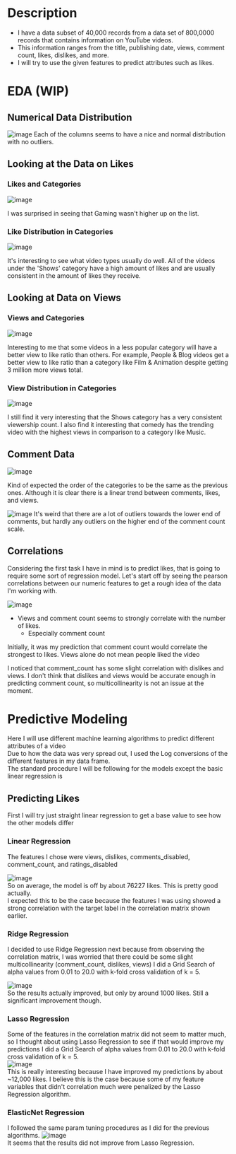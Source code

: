 # Description
- I have a data subset of 40,000 records from a data set of 800,0000 records that contains information on YouTube videos.
- This information ranges from the title, publishing date, views, comment count, likes, dislikes, and more.
- I will try to use the given features to predict attributes such as likes.

# EDA (WIP)

## Numerical Data Distribution


![image](Charts/FrequencyDistrsVideoAttr.png)
Each of the columns seems to have a nice and normal distribution with no outliers.
## Looking at the Data on Likes

### Likes and Categories
![image](Charts/CategoriesLikes.png)

I was surprised in seeing that Gaming wasn't higher up on the list.  

### Like Distribution in Categories
![image](Charts/LikesInCategory.png)
  
It's interesting to see what video types usually do well. All of the videos under the 'Shows' category have a high amount of likes and are usually consistent in the amount of likes they receive. 


## Looking at Data on Views

### Views and Categories
![image](Charts/CategoriesViews.png)

Interesting to me that some videos in a less popular category will have a better view to like ratio than others. For example, People & Blog videos get a better view to like ratio than a category like Film & Animation despite getting 3 million more views total.

### View Distribution in Categories
![image](Charts/ViewsInCategory.png)

I still find it very interesting that the Shows category has a very consistent viewership count. I also find it interesting that comedy has the trending video with the highest views in comparison to a category like Music.


## Comment Data
![image](Charts/CategoriesComments.png)

Kind of expected the order of the categories to be the same as the previous ones. Although it is clear there is a linear trend between comments, likes, and views.

![image](Charts/CommentsInCat.png)
It's weird that there are a lot of outliers towards the lower end of comments, but hardly any outliers on the higher end of the comment count scale.

## Correlations

Considering the first task I have in mind is to predict likes, that is going to require some sort of regression model.
Let's start off by seeing the pearson correlations between our numeric features to get a rough idea of the data I'm working with.  

![image](Charts/corr_matrix.png)  

- Views and comment count seems to strongly correlate with the number of likes. 
    - Especially comment count  
      
Initially, it was my prediction that comment count would correlate the strongest to likes. Views alone do not mean people liked the video  

I noticed that comment_count has some slight correlation with dislikes and views. I don't think that dislikes and views would be accurate enough in predicting comment count, so multicollinearity is not an issue at the moment.


# Predictive Modeling
Here I will use different machine learning algorithms to predict different attributes of a video  
Due to how the data was very spread out, I used the Log conversions of the different features in my data frame.  
The standard procedure I will be following for the models except the basic linear regression is 
## Predicting Likes

First I will try just straight linear regression to get a base value to see how the other models differ

### Linear Regression
The features I chose were views, dislikes, comments_disabled, comment_count, and ratings_disabled  

![image](model_results/LinearRegression.png)  
So on average, the model is off by about 76227 likes. This is pretty good actually.  
I expected this to be the case because the features I was using showed a strong correlation with the target label in the correlation matrix shown earlier.

### Ridge Regression
I decided to use Ridge Regression next because from observing the correlation matrix, I was worried that there could be some slight multicollinearity (comment_count, dislikes, views)
I did a Grid Search of alpha values from 0.01 to 20.0 with k-fold cross validation of k = 5.  

![image](model_results/RidgeRegression.png)  
So the results actually improved, but only by around 1000 likes. Still a significant improvement though.

### Lasso Regression
Some of the features in the correlation matrix did not seem to matter much, so I thought about using Lasso Regression to see if that would improve my predictions
I did a Grid Search of alpha values from 0.01 to 20.0 with k-fold cross validation of k = 5.  
![image](model_results/LassoRegression.png)  
This is really interesting because I have improved my predictions by about ~12,000 likes. I believe this is the case because some of my feature variables that didn't correlation much were penalized by the Lasso Regression algorithm.

### ElasticNet Regression
I followed the same param tuning procedures as I did for the previous algorithms.
![image](model_results/ElasticNetRegression.png)  
It seems that the results did not improve from Lasso Regression.